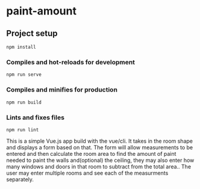 # paint-amount

## Project setup
```
npm install
```

### Compiles and hot-reloads for development
```
npm run serve
```

### Compiles and minifies for production
```
npm run build
```

### Lints and fixes files
```
npm run lint
```

This is a simple Vue.js app build with the vue/cli. It takes in the room shape and displays a form based on that. The form will allow measurements to be entered and then calculate the room area to find the amount of paint needed to paint the walls and(optional) the ceiling, they may also enter how many windows and doors in that room to subtract from the total area.. The user may enter multiple rooms and see each of the measurments separately. 
